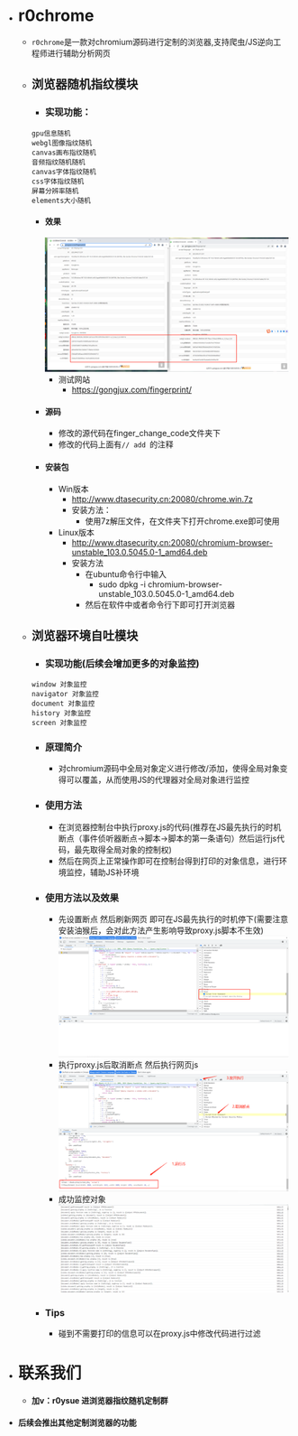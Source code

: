 - # r0chrome
    - `r0chrome`是一款对chromium源码进行定制的浏览器,支持爬虫/JS逆向工程师进行辅助分析网页
    - ## 浏览器随机指纹模块
        - ### 实现功能：
        ```
        gpu信息随机
        webgl图像指纹随机
        canvas画布指纹随机
        音频指纹随机随机
        canvas字体指纹随机
        css字体指纹随机
        屏幕分辨率随机
        elements大小随机
        ```
        - #### 效果
            ![screenshot](screenshot.png)
            - 测试网站 
                - https://gongjux.com/fingerprint/
        - #### 源码
            - 修改的源代码在finger_change_code文件夹下
            - 修改的代码上面有`// add `的注释
        - #### 安装包
            - Win版本
                - http://www.dtasecurity.cn:20080/chrome.win.7z
                - 安装方法：
                    - 使用7z解压文件，在文件夹下打开chrome.exe即可使用
            - Linux版本
                - http://www.dtasecurity.cn:20080/chromium-browser-unstable_103.0.5045.0-1_amd64.deb
                - 安装方法
                    - 在ubuntu命令行中输入 
                        - sudo dpkg -i chromium-browser-unstable_103.0.5045.0-1_amd64.deb
                    - 然后在软件中或者命令行下即可打开浏览器
    - ## 浏览器环境自吐模块
        - ### 实现功能(后续会增加更多的对象监控)
        ```
        window 对象监控
        navigator 对象监控
        document 对象监控
        history 对象监控
        screen 对象监控
        ```
        - ### 原理简介
            - 对chromium源码中全局对象定义进行修改/添加，使得全局对象变得可以覆盖，从而使用JS的代理器对全局对象进行监控
        - ### 使用方法
            - 在浏览器控制台中执行proxy.js的代码(推荐在JS最先执行的时机断点（事件侦听器断点->脚本->脚本的第一条语句）然后运行js代码，最先取得全局对象的控制权)
            - 然后在网页上正常操作即可在控制台得到打印的对象信息，进行环境监控，辅助JS补环境
        - ### 使用方法以及效果
            - 先设置断点 然后刷新网页 即可在JS最先执行的时机停下(需要注意安装油猴后，会对此方法产生影响导致proxy.js脚本不生效)
            ![screenshot](screenshot1.jpg)
            - 执行proxy.js后取消断点 然后执行网页js
            ![screenshot](screenshot2.jpg)
            - 成功监控对象
            ![screenshot](screenshot3.jpg)
        - ### Tips
            - 碰到不需要打印的信息可以在proxy.js中修改代码进行过滤

- # 联系我们
    - #### 加v：r0ysue 进浏览器指纹随机定制群
- #### 后续会推出其他定制浏览器的功能
